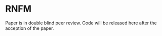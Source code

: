 # RNFM
Paper is in double blind peer review. Code will be released here after the acception of the paper.
